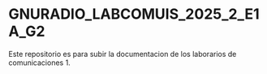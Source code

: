 # GNURADIO_LABCOMUIS_2025_2_E1A_G2
Este repositorio es para subir la documentacion de los laborarios de comunicaciones 1.
